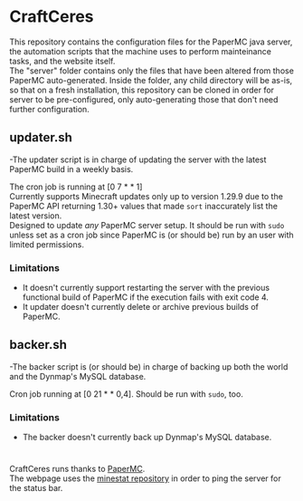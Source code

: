 # CraftCeres

This repository contains the configuration files for the PaperMC java server, the automation scripts that the machine uses to perform mainteinance tasks, and the website itself.<br>
The "server" folder contains only the files that have been altered from those PaperMC auto-generated. Inside the folder, any child directory will be as-is, so that on a fresh installation, this repository can be cloned in order for server to be pre-configured, only auto-generating those that don't need further configuration.
## updater.sh

-The updater script is in charge of updating the server with the latest PaperMC build in a weekly basis.

The cron job is running at [0 7 * * 1]<br>
Currently supports Minecraft updates only up to version 1.29.9 due to the PaperMC API returning 1.30+ values that made `sort` inaccurately list the latest version.<br>
Designed to update _any_ PaperMC server setup. It should be run with `sudo` unless set as a cron job since PaperMC is (or should be) run by an user with limited permissions.

### Limitations

- It doesn't currently support restarting the server with the previous functional build of PaperMC if the execution fails with exit code 4.
- It updater doesn't currently delete or archive previous builds of PaperMC.

## backer.sh

-The backer script is (or should be) in charge of backing up both the world and the Dynmap's MySQL database.

Cron job running at [0 21 * * 0,4]. Should be run with `sudo`, too.

### Limitations

- The backer doesn't currently back up Dynmap's MySQL database.

#

CraftCeres runs thanks to [PaperMC](https://github.com/PaperMC).<br>
The webpage uses the [minestat repository](https://github.com/FragLand/minestat) in order to ping the server for the status bar.
